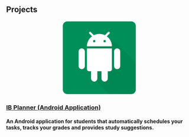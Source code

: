 ## Projects


<p align = "center">
  <img width="200" height="200" src="/images/ib-planner/cover.png">
</p>

<p align="center>
  hi
</p>
          

<p align = "center"> <h3> <a href="/ib-planner/Page_A"> IB Planner (Android Application) </a> </h3> </p>
  <h4> An Android application for students that automatically schedules your tasks, tracks your grades and provides study suggestions. </h4>

  

